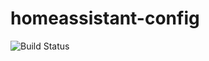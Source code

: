 # homeassistant-config
![Build Status](https://travis-ci.org/PierpaoloPernici/homeassistant-config.svg?branch=master)
